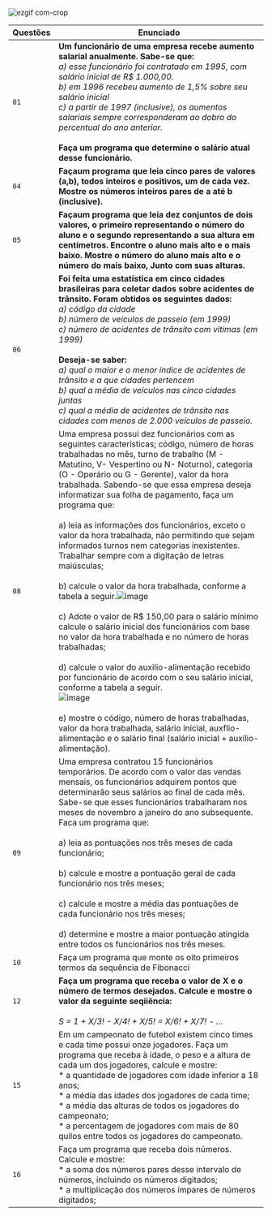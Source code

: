 ![ezgif com-crop](https://user-images.githubusercontent.com/125037138/224165063-0c500cd0-c902-426c-987e-c99c45b1a779.jpg)

| Questões  | Enunciado |
| ------------- | ------------- |
|  `01`  | **Um funcionário de uma empresa recebe aumento salarial anualmente. Sabe-se que:** <br> _a) esse funcionário foi contratado em 1995, com salário inicial de R$ 1.000,00._ <br> _b) em 1996 recebeu aumento de 1,5% sobre seu salário inicial_ <br> _c) a partir de 1997 (inclusive), os aumentos salariais sempre corresponderam ao dobro do percentual do ano anterior._ <br> <br> **Faça um programa que determine o salário atual desse funcionário.** |
|  `04`  | **Façaum programa que leia cinco pares de valores (a,b), todos inteiros e positivos, um de cada vez. Mostre os números inteiros pares de a até b (inclusive).** |
|  `05`  | **Façaum programa que leia dez conjuntos de dois valores, o primeiro representando o número do aluno e o segundo representando a sua altura em centímetros. Encontre o aluno mais alto e o mais baixo. Mostre o número do aluno mais alto e o número do mais baixo, Junto com suas alturas.** |
|  `06`  | **Foi feita uma estatística em cinco cidades brasileiras para coletar dados sobre acidentes de trânsito. Foram obtidos os seguintes dados:** <br> _a) código da cidade_ <br> _b) número de veículos de passeio (em 1999)_ <br> _c) número de acidentes de trânsito com vítimas (em 1999)_ <br> <br> **Deseja-se saber:** <br> _a) qual o maior e o menor índice de acidentes de trânsito e a que cidades pertencem_ <br> _b) qual a média de veículos nas cinco cidades juntas_ <br> _c) qual a média de acidentes de trânsito nas cidades com menos de 2.000 veículos de passeio._ |
| `08`  | Uma empresa possui dez funcionários com as seguintes características; código, número de horas trabalhadas no mês, turno de trabalho (M - Matutino, V- Vespertino ou N- Noturno), categoria (O - Operário ou G - Gerente), valor da hora trabalhada. Sabendo-se que essa empresa deseja informatizar sua folha de pagamento, faça um programa que: <br> <br> a) leia as informações dos funcionários, exceto o valor da hora trabalhada, não permitindo que sejam informados turnos nem categorias inexistentes. Trabalhar sempre com a digitação de letras maiúsculas; <br> <br> b) calcule o valor da hora trabalhada, conforme a tabela a seguir.![image](https://user-images.githubusercontent.com/124939591/233813450-1e586729-08c9-40b5-a4f5-167b80047bc8.png) <br> <br> c) Adote o valor de R$ 150,00 para o salário mínimo calcule o salário inicial dos funcionários com base no valor da hora trabalhada e no número de horas trabalhadas; <br> <br> d) calcule o valor do auxilio-alimentação recebido por funcionário de acordo com o seu salário inicial, conforme a tabela a seguir. <br> ![image](https://user-images.githubusercontent.com/124939591/233813502-3e7e18ec-3cd1-47c5-b4d7-d6860cafe9fb.png) <br> <br> e) mostre o código, número de horas trabalhadas, valor da hora trabalhada, salário inicial, auxflio-alimentação e o salário final (salário inicial + auxílio-alimentação).  |
| `09`  | Uma empresa contratou 15 funcionários temporários. De acordo com o valor das vendas mensais, os funcionários adquirem pontos que determinarão seus salários ao final de cada mês. Sabe-se que esses funcionários trabalharam nos meses de novembro a janeiro do ano subsequente. Faca um programa que: <br> <br> a) leia as pontuações nos três meses de cada funcionário; <br> <br> b) calcule e mostre a pontuação geral de cada funcionário nos três meses; <br> <br> c) calcule e mostre a média das pontuações de cada funcionário nos três meses; <br> <br> d) determine e mostre a maior pontuação atingida entre todos os funcionários nos três meses.  |
| `10`  | Faça um programa que monte os oito primeiros termos da sequência de Fibonacci  |
|  `12`  | **Faça um programa que receba o valor de X e o número de termos desejados. Calcule e mostre o valor da seguinte seqiiência:** <br> <br> _S = 1 + X/3! - X/4! + X/5! = X/6! + X/7! - ..._ |
| `15`  | Em um campeonato de futebol existem cinco times e cada time possui onze jogadores. Faça um programa que receba à idade, o peso e a altura de cada um dos jogadores, calcule e mostre: <br>  * a quantidade de jogadores com idade inferior a 18 anos; <br> * a média das idades dos jogadores de cada time; <br> * a média das alturas de todos os jogadores do campeonato; <br> * a percentagem de jogadores com mais de 80 quilos entre todos os jogadores do campeonato.|
| `16`  | Faça um programa que receba dois números. Calcule e mostre: <br> * a soma dos números pares desse intervalo de números, incluindo os números digitados; <br> * a multiplicação dos números ímpares de números digitados; |
